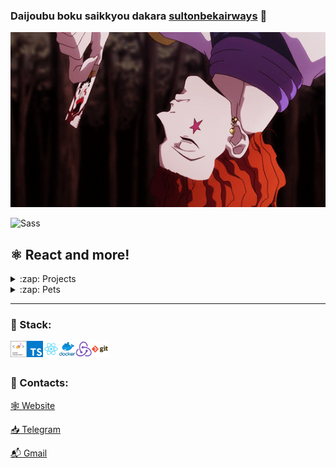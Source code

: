 ### Daijoubu boku saikkyou dakara [sultonbekairways][website] 💜

![hisoka](hisoka.gif)

[<img align="left" alt="Sass" src="https://www.codewars.com/users/sultonbekairways/badges/large" />][codewars]

<br />

## ⚛️ React and more!

<details>
  <summary>:zap: Projects</summary>

- [Concordium NFT](https://bictory.art/)
- [Crypto Exchange](https://app.bictory.exchange/)
- [Landing](https://Proweb.uz)

</details>

<details>
  <summary>:zap: Pets</summary>

- [Space X flights](https://sultonbekairways-spacex.herokuapp.com/)
- [3 JS shooting game](https://sultonbekairways.github.io/threejs-game/fps.html)

</details>

---

### 🔨 Stack:

<img align="left" alt="styled-components" width="26px" src="https://raw.githubusercontent.com/github/explore/80688e429a7d4ef2fca1e82350fe8e3517d3494d/topics/styled-components/styled-components.png" />
<img align="left" alt="MySQL" width="26px" src="https://raw.githubusercontent.com/github/explore/80688e429a7d4ef2fca1e82350fe8e3517d3494d/topics/typescript/typescript.png" />
<img align="left" alt="React" width="26px" src="https://raw.githubusercontent.com/github/explore/80688e429a7d4ef2fca1e82350fe8e3517d3494d/topics/react/react.png" />

<img align="left" alt="docker" width="26px" src="https://raw.githubusercontent.com/github/explore/80688e429a7d4ef2fca1e82350fe8e3517d3494d/topics/docker/docker.png" />
<img align="left" alt="redux" width="26px" src="https://raw.githubusercontent.com/github/explore/80688e429a7d4ef2fca1e82350fe8e3517d3494d/topics/redux/redux.png" />
<img align="left" alt="Git" width="26px" src="https://raw.githubusercontent.com/github/explore/80688e429a7d4ef2fca1e82350fe8e3517d3494d/topics/git/git.png" />

<br />
<br />

### 📝 Contacts:

[🕸 Website][website]

[📥 Telegram][telegram]

[📬 Gmail][gmail]

[website]: https://sultonbekairways.uz
[telegram]: https://t.me/sultonbekairways
[gmail]: mailto:kingsulton45@gmail.com
[codewars]: https://www.codewars.com/users/sultonbekairways
